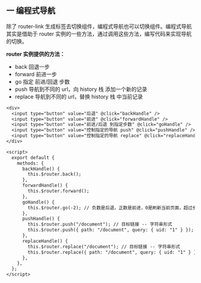 ## 一 编程式导航

除了 router-link 生成标签去切换组件，编程式导航也可以切换组件。编程式导航其实是借助于 router 实例的一些方法，通过调用这些方法，编写代码来实现导航的切换。

**router 实例提供的方法：**

- back 回退一步
- forward 前进一步
- go 指定 前进/回退 步数
- push 导航到不同的 url，向 history 栈 添加一个新的记录
- replace 导航到不同的 url，替换 history 栈 中当前记录

```txt
<div>
  <input type="button" value="后退" @click="backHandle" />
  <input type="button" value="前进" @click="forwardHandle" />
  <input type="button" value="前进/后退 到指定步数" @click="goHandle" />
  <input type="button" value="控制指定的导航 push" @click="pushHandle" />
  <input type="button" value="控制指定的导航 replace" @click="replaceHandle" />
</div>

<script>
  export default {
    methods: {
      backHandle() {
        this.$router.back();
      },
      forwardHandle() {
        this.$router.forward();
      },
      goHandle() {
        this.$router.go(-2); // 负数是后退，正数是前进，0是刷新当前页面，超过步数的话没有效果；
      },
      pushHandle() {
        this.$router.push("/document"); // 目标链接 -- 字符串形式
        this.$router.push({ path: "/document", query: { uid: "1" } }); // 目标链接 -- 对象形式
      },
      replaceHandle() {
        this.$router.replace("/document"); // 目标链接 -- 字符串形式
        this.$router.replace({ path: "/document", query: { uid: "1" } }); // 目标链接 -- 对象形式
      },
    },
  };
</script>
```
